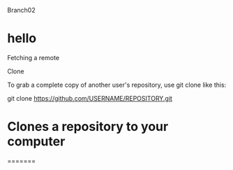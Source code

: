 Branch02

# hello

Fetching a remote

Clone

To grab a complete copy of another user's repository, use git clone like this:

git clone https://github.com/USERNAME/REPOSITORY.git
# Clones a repository to your computer
=======


